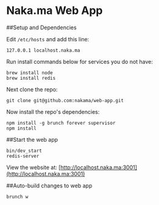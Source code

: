 # Naka.ma Web App

##Setup and Dependencies

Edit `/etc/hosts` and add this line:

    127.0.0.1 localhost.naka.ma

Run install commands below for services you do not have:

    brew install node
    brew install redis

Next clone the repo:

    git clone git@github.com:nakama/web-app.git

Now install the repo's dependencies:

    npm install -g brunch forever supervisor
    npm install

##Start the web app

    bin/dev_start
    redis-server

View the website at: [http://localhost.naka.ma:3001](http://localhost.naka.ma:3001)

##Auto-build changes to web app

    brunch w
